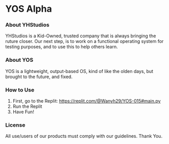 # YOS Alpha

### About YHStudios

YHStudios is a Kid-Owned, trusted company that is always bringing the ruture closer. Our next step, is to work on a functional operating system for testing purposes, and to use this to help others learn.

### About YOS

YOS is a lightweight, output-based OS, kind of like the olden days, but brought to the future, and fixed.


### How to Use
 1. First, go to the Replit: https://replit.com/@Wanyh29/YOS-015#main.py
 2. Run the Replit
 3. Have Fun!

### License
All use/users of our products must comply with our guidelines. Thank You.



